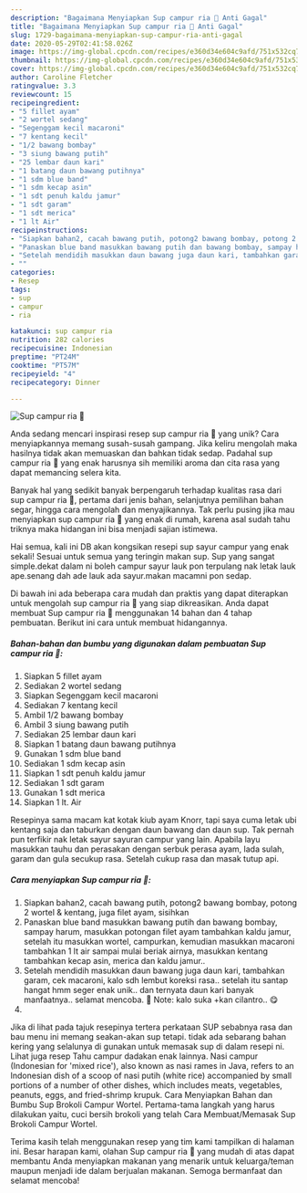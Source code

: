 ```yaml
---
description: "Bagaimana Menyiapkan Sup campur ria 🤗 Anti Gagal"
title: "Bagaimana Menyiapkan Sup campur ria 🤗 Anti Gagal"
slug: 1729-bagaimana-menyiapkan-sup-campur-ria-anti-gagal
date: 2020-05-29T02:41:58.026Z
image: https://img-global.cpcdn.com/recipes/e360d34e604c9afd/751x532cq70/sup-campur-ria-🤗-foto-resep-utama.jpg
thumbnail: https://img-global.cpcdn.com/recipes/e360d34e604c9afd/751x532cq70/sup-campur-ria-🤗-foto-resep-utama.jpg
cover: https://img-global.cpcdn.com/recipes/e360d34e604c9afd/751x532cq70/sup-campur-ria-🤗-foto-resep-utama.jpg
author: Caroline Fletcher
ratingvalue: 3.3
reviewcount: 15
recipeingredient:
- "5 fillet ayam"
- "2 wortel sedang"
- "Segenggam kecil macaroni"
- "7 kentang kecil"
- "1/2 bawang bombay"
- "3 siung bawang putih"
- "25 lembar daun kari"
- "1 batang daun bawang putihnya"
- "1 sdm blue band"
- "1 sdm kecap asin"
- "1 sdt penuh kaldu jamur"
- "1 sdt garam"
- "1 sdt merica"
- "1 lt Air"
recipeinstructions:
- "Siapkan bahan2, cacah bawang putih, potong2 bawang bombay, potong 2 wortel &amp; kentang, juga filet ayam, sisihkan"
- "Panaskan blue band masukkan bawang putih dan bawang bombay, sampay harum, masukkan potongan filet ayam tambahkan kaldu jamur, setelah itu masukkan wortel, campurkan, kemudian masukkan macaroni tambahkan 1 lt air sampai mulai beriak airnya, masukkan kentang tambahkan kecap asin, merica dan kaldu jamur.."
- "Setelah mendidih masukkan daun bawang juga daun kari, tambahkan garam, cek macaroni, kalo sdh lembut koreksi rasa.. setelah itu santap hangat hmm seger enak unik.. dan ternyata daun kari banyak manfaatnya.. selamat mencoba. 🤗 Note: kalo suka +kan cilantro.. 😋"
- ""
categories:
- Resep
tags:
- sup
- campur
- ria

katakunci: sup campur ria 
nutrition: 282 calories
recipecuisine: Indonesian
preptime: "PT24M"
cooktime: "PT57M"
recipeyield: "4"
recipecategory: Dinner

---
```



![Sup campur ria 🤗](https://img-global.cpcdn.com/recipes/e360d34e604c9afd/751x532cq70/sup-campur-ria-🤗-foto-resep-utama.jpg)

Anda sedang mencari inspirasi resep sup campur ria 🤗 yang unik? Cara menyiapkannya memang susah-susah gampang. Jika keliru mengolah maka hasilnya tidak akan memuaskan dan bahkan tidak sedap. Padahal sup campur ria 🤗 yang enak harusnya sih memiliki aroma dan cita rasa yang dapat memancing selera kita.

Banyak hal yang sedikit banyak berpengaruh terhadap kualitas rasa dari sup campur ria 🤗, pertama dari jenis bahan, selanjutnya pemilihan bahan segar, hingga cara mengolah dan menyajikannya. Tak perlu pusing jika mau menyiapkan sup campur ria 🤗 yang enak di rumah, karena asal sudah tahu triknya maka hidangan ini bisa menjadi sajian istimewa.

Hai semua, kali ini DB akan kongsikan resepi sup sayur campur yang enak sekali! Sesuai untuk semua yang teringin makan sup. Sup yang sangat simple.dekat dalam ni boleh campur sayur lauk pon terpulang nak letak lauk ape.senang dah ade lauk ada sayur.makan macamni pon sedap.


Di bawah ini ada beberapa cara mudah dan praktis yang dapat diterapkan untuk mengolah sup campur ria 🤗 yang siap dikreasikan. Anda dapat membuat Sup campur ria 🤗 menggunakan 14 bahan dan 4 tahap pembuatan. Berikut ini cara untuk membuat hidangannya.

<!--inarticleads1-->

##### Bahan-bahan dan bumbu yang digunakan dalam pembuatan Sup campur ria 🤗:

1. Siapkan 5 fillet ayam
1. Sediakan 2 wortel sedang
1. Siapkan Segenggam kecil macaroni
1. Sediakan 7 kentang kecil
1. Ambil 1/2 bawang bombay
1. Ambil 3 siung bawang putih
1. Sediakan 25 lembar daun kari
1. Siapkan 1 batang daun bawang putihnya
1. Gunakan 1 sdm blue band
1. Sediakan 1 sdm kecap asin
1. Siapkan 1 sdt penuh kaldu jamur
1. Sediakan 1 sdt garam
1. Gunakan 1 sdt merica
1. Siapkan 1 lt. Air


Resepinya sama macam kat kotak kiub ayam Knorr, tapi saya cuma letak ubi kentang saja dan taburkan dengan daun bawang dan daun sup. Tak pernah pun terfikir nak letak sayur sayuran campur yang lain. Apabila layu masukkan tauhu dan perasakan dengan serbuk perasa ayam, lada sulah, garam dan gula secukup rasa. Setelah cukup rasa dan masak tutup api. 

<!--inarticleads2-->

##### Cara menyiapkan Sup campur ria 🤗:

1. Siapkan bahan2, cacah bawang putih, potong2 bawang bombay, potong 2 wortel &amp; kentang, juga filet ayam, sisihkan
1. Panaskan blue band masukkan bawang putih dan bawang bombay, sampay harum, masukkan potongan filet ayam tambahkan kaldu jamur, setelah itu masukkan wortel, campurkan, kemudian masukkan macaroni tambahkan 1 lt air sampai mulai beriak airnya, masukkan kentang tambahkan kecap asin, merica dan kaldu jamur..
1. Setelah mendidih masukkan daun bawang juga daun kari, tambahkan garam, cek macaroni, kalo sdh lembut koreksi rasa.. setelah itu santap hangat hmm seger enak unik.. dan ternyata daun kari banyak manfaatnya.. selamat mencoba. 🤗 Note: kalo suka +kan cilantro.. 😋
1. 


Jika di lihat pada tajuk resepinya tertera perkataan SUP sebabnya rasa dan bau menu ini memang seakan-akan sup tetapi. tidak ada sebarang bahan kering yang selalunya di gunakan untuk memasak sup di dalam resepi ni. Lihat juga resep Tahu campur dadakan enak lainnya. Nasi campur (Indonesian for &#39;mixed rice&#39;), also known as nasi rames in Java, refers to an Indonesian dish of a scoop of nasi putih (white rice) accompanied by small portions of a number of other dishes, which includes meats, vegetables, peanuts, eggs, and fried-shrimp krupuk. Cara Menyiapkan Bahan dan Bumbu Sup Brokoli Campur Wortel. Pertama-tama langkah yang harus dilakukan yaitu, cuci bersih brokoli yang telah Cara Membuat/Memasak Sup Brokoli Campur Wortel. 

Terima kasih telah menggunakan resep yang tim kami tampilkan di halaman ini. Besar harapan kami, olahan Sup campur ria 🤗 yang mudah di atas dapat membantu Anda menyiapkan makanan yang menarik untuk keluarga/teman maupun menjadi ide dalam berjualan makanan. Semoga bermanfaat dan selamat mencoba!
